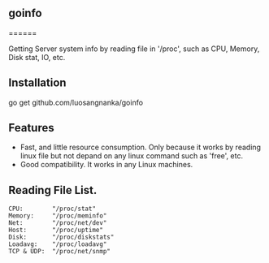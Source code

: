 ## goinfo
======

Getting Server system info by reading file in '/proc', such as CPU, Memory, Disk stat, IO, etc.

## Installation

go get github.com/luosangnanka/goinfo

## Features
* Fast, and little resource consumption.
	Only because it works by reading linux file but not depand on any linux command such as 'free', etc.
* Good compatibility.
	It works in any Linux machines.

## Reading File List.

	CPU: 		"/proc/stat"       	
	Memory: 	"/proc/meminfo"    	
	Net: 		"/proc/net/dev"    	
	Host: 		"/proc/uptime"	  	
	Disk: 		"/proc/diskstats"  	
	Loadavg: 	"/proc/loadavg"    	
	TCP & UDP: 	"/proc/net/snmp"   	
